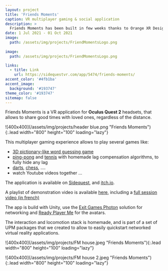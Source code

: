 ```yaml
---
layout: project
title: 'Friends Moments'
caption: VR multiplayer gaming & social application
description: >
  Friends Moments has been built in few weeks thanks to Orange XR Design System for the Orange Innovation Cup contest
date: 1 Jul 2021 - 01 Oct 2021
image: 
  path: /assets/img/projects/FriendMomentsLogo.png
  
image: 
  path: /assets/img/projects/FriendMomentsLogo.png

links:
  - title: Link
    url: https://sidequestvr.com/app/5474/friends-moments/
accent_color: '#4fb1ba'
accent_image:
  background: '#193747'
theme_color: '#193747' 
sitemap: false
---
```


Friends Moments is a VR application for **Oculus Quest 2** headsets, that allows to share good times with loved ones, regardless of the distance.

![400x400](/assets/img/projects/header blue.png "Friends Moments"){:.lead width="800" height="100" loading="lazy"}

This multiplayer gaming experience allows to play several games like:

- [3D pictionary-like word guessing game](https://www.youtube.com/watch?v=PQ1hRW9jUh4)
- [ping-pong](https://www.youtube.com/watch?v=-jUVO5mt1SE) and [tennis](https://www.youtube.com/watch?v=kiG5lmZpgJc) with homemade lag compensation algorithms, to fully hide any lag
- [darts](https://www.youtube.com/watch?v=_Tqb_6WPyjY), [chess](https://www.youtube.com/watch?v=qo8FoUTDVeg), ....
- watch Youtube videos together ...

The application is available on [Sidequest](https://sidequestvr.com/app/5474/friends-moments/), and [itch.io](https://orange-innovation-factory.itch.io/friends-moments).

A playlist of demonstration video is available [here](https://www.youtube.com/playlist?list=PLEgzyCSpwH0PLfUOf27vJTp20BxPA3idh), including a [full session video (in french)](https://www.youtube.com/watch?v=KOn94lxBbRE&list=PLEgzyCSpwH0PLfUOf27vJTp20BxPA3idh&index=8)

The app is build with Unity, use the [Exit Games Photon](https://www.photonengine.com/) solution for networking and [Ready Player Me](https://readyplayer.me/) for the avatars.

The interaction and locomotion stack is homemade, and is part of a set of UPM packages that we created to allow to easily quickstart networked virtual reality applications.

![400x400](/assets/img/projects/FM house.jpeg "Friends Moments"){:.lead width="800" height="100" loading="lazy"}

![400x400](/assets/img/projects/FM house 2.jpeg "Friends Moments"){:.lead width="800" height="100" loading="lazy"}



